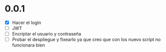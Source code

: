 # 0.0.1

- [x] Hacer el login
- [ ] JWT
- [ ] Encriptar el usuario y contraseña
- [ ] Probar el despliegue y fixearlo ya que creo que con los nuevo script no funcionara bien

